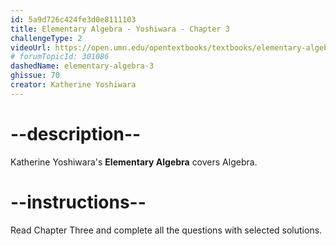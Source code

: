 ```yaml
---
id: 5a9d726c424fe3d0e8111103
title: Elementary Algebra - Yoshiwara - Chapter 3
challengeType: 2
videoUrl: https://open.umn.edu/opentextbooks/textbooks/elementary-algebra-2019
# forumTopicId: 301086
dashedName: elementary-algebra-3
ghissue: 70
creator: Katherine Yoshiwara 
---
```


# --description--

Katherine Yoshiwara's __Elementary Algebra__ covers Algebra.

# --instructions--

Read Chapter Three and complete all the questions with selected solutions.